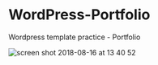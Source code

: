 # WordPress-Portfolio
Wordpress template practice - Portfolio

![screen shot 2018-08-16 at 13 40 52](https://user-images.githubusercontent.com/16766170/44209188-9f819b80-a15a-11e8-9e0d-84318c813a62.png)
